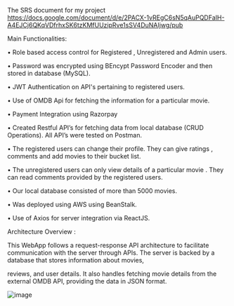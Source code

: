 The SRS document for my project https://docs.google.com/document/d/e/2PACX-1vREgC6sN5qAuPQDFaIH-A4EJCj6QKqVDfrhxSK6tzKMfUUzipRve1sSV4DuNAIjwg/pub

Main Functionalities:


• Role based access control for Registered , Unregistered and Admin users. 


• Password was encrypted using BEncypt Password Encoder and then stored in database (MySQL).


• JWT Authentication on API's pertaining to registered users.


• Use of OMDB Api for fetching the information for a particular movie.


• Payment Integration using Razorpay


• Created Restful API’s for fetching data from local database (CRUD Operations). All API’s were tested on Postman.


• The registered users can change their profile. They can give ratings , comments and add movies to their bucket list.


• The unregistered users can only view details of a particular movie . They can read comments provided by the registered users.


• Our local database consisted of more than 5000 movies.


• Was deployed using AWS using BeanStalk.


• Use of Axios for server integration via ReactJS.



Architecture Overview : 


This WebApp follows a request-response API architecture to facilitate communication with the server through APIs. The server is backed by a database that stores information about movies,


reviews, and user details. It also handles fetching movie details from the external OMDB API, providing the data in JSON format.



![image](https://github.com/user-attachments/assets/1c9eb9a6-a4d7-4c8d-aff1-74bf5369c33c)

